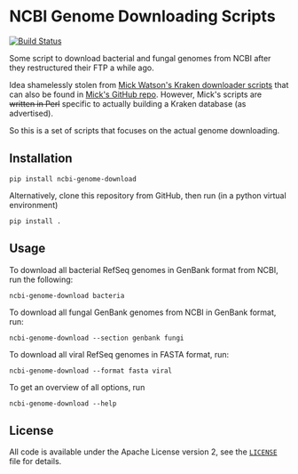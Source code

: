 # NCBI Genome Downloading Scripts

[![Build Status](http://github.drone.secondarymetabolites.org/api/badges/kblin/ncbi-genome-download/status.svg)](http://github.drone.secondarymetabolites.org/kblin/ncbi-genome-download)

Some script to download bacterial and fungal genomes from NCBI after they
restructured their FTP a while ago.

Idea shamelessly stolen from [Mick Watson's Kraken downloader
scripts](http://www.opiniomics.org/building-a-kraken-database-with-new-ftp-structure-and-no-gi-numbers/)
that can also be found in [Mick's GitHub
repo](https://github.com/mw55309/Kraken_db_install_scripts). However, Mick's
scripts are ~~written in Perl~~ specific to actually building a Kraken database
(as advertised).

So this is a set of scripts that focuses on the actual genome downloading.

## Installation

```
pip install ncbi-genome-download
```


Alternatively, clone this repository from GitHub, then run (in a python virtual environment)
```
pip install .
```

## Usage

To download all bacterial RefSeq genomes in GenBank format from NCBI, run the following:

```
ncbi-genome-download bacteria
```

To download all fungal GenBank genomes from NCBI in GenBank format, run:
```
ncbi-genome-download --section genbank fungi
```

To download all viral RefSeq genomes in FASTA format, run:
```
ncbi-genome-download --format fasta viral
```

To get an overview of all options, run
```
ncbi-genome-download --help
```

## License
All code is available under the Apache License version 2, see the
[`LICENSE`](LICENSE) file for details.
